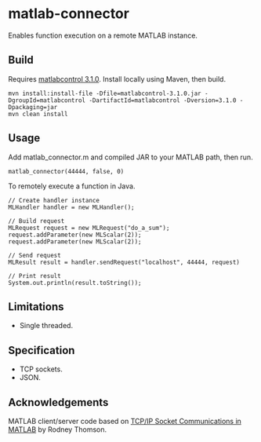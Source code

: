 matlab-connector
============

Enables function execution on a remote MATLAB instance.


Build
---------------------

Requires [matlabcontrol 3.1.0](http://code.google.com/p/matlabcontrol/). Install locally using Maven, then build.

    mvn install:install-file -Dfile=matlabcontrol-3.1.0.jar -DgroupId=matlabcontrol -DartifactId=matlabcontrol -Dversion=3.1.0 -Dpackaging=jar
    mvn clean install


Usage
---------------------

Add matlab_connector.m and compiled JAR to your MATLAB path, then run.

`matlab_connector(44444, false, 0)`

To remotely execute a function in Java.

    // Create handler instance
    MLHandler handler = new MLHandler();

    // Build request
    MLRequest request = new MLRequest("do_a_sum");
    request.addParameter(new MLScalar(2));
    request.addParameter(new MLScalar(2));

    // Send request
    MLResult result = handler.sendRequest("localhost", 44444, request)

    // Print result
    System.out.println(result.toString());


Limitations
---------------------

* Single threaded.


Specification
---------------------

* TCP sockets.
* JSON.


Acknowledgements
---------------------
MATLAB client/server code based on [TCP/IP Socket Communications in MATLAB](http://www.mathworks.com/matlabcentral/fileexchange/21131) by Rodney Thomson.